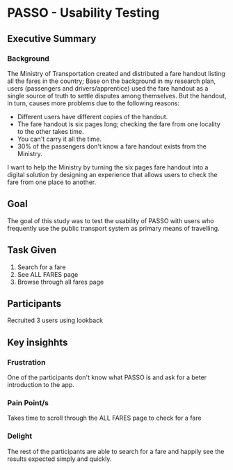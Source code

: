 # PASSO - Usability Testing

## Executive Summary

### Background

The Ministry of Transportation created and distributed a fare handout listing all the fares in the country; Base on the background in my research plan, users (passengers and drivers/apprentice) used the fare handout as a single source of truth to settle disputes among themselves. But the handout, in turn, causes more problems due to the following reasons:                                                                                                                                                                                                                                                                                                                                                                                                                                                                                                                                                                                                                                                                                                                                                                                                                                                                                                                                                                                                                                                                                                                                                                                                                                                                                                                                                                                                                                                                                                                                                                                                                                                                                                                                                                                                                                                                                                                                                                                                                                                                                                                                                                                                                                                                                                                                                                                                                                                                                                                                                                                                                                                                                                                                                                                                                                                                                                                                                                                                                                                                                                                                                                                                                                                                                                                                                                                                                                                                                                                                                                                                                                                                                                                                                                                                                                                                                                                                         

- Different users have different copies of the handout.
- The fare handout is six pages long; checking the fare from one locality to the other takes time.
- You can't carry it all the time.
- 30% of the passengers don't know a fare handout exists from the Ministry.

I want to help the Ministry by turning the six pages fare handout into a digital solution by designing an experience that allows users to check the fare from one place to another.

## Goal

The goal of this study was to test the usability of PASSO with users who frequently use the public transport system as primary means of travelling.

## Task Given

1. Search for a fare 
2. See ALL FARES page
3. Browse through all fares page

## Participants

Recruited 3 users using lookback



## Key insighhts

### Frustration

One of the participants don't know what PASSO is and ask for a beter introduction to the app.

### Pain Point/s

Takes time to scroll through the ALL FARES page to check for a fare

### Delight

The rest of the participants are able to search for a fare and happily see the results expected simply and quickly.

